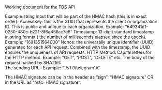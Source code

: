 Working document for the TDS API


Example string input that will be part of the HMAC hash (this is in exact order):
AccessKey: this is the GUID that represents the client or organization ID. This is public and unique to each organization. Example: “649341d1-0250-480c-b221-8f6a456ac7e8”
Timestamp: 13-digit standard timestamp in string format ( the number of milliseconds elapsed since the epoch). Example: “1691351564000”
Nonce: the universally unique identifier (UUID) generated for each API request. Combined with the timestamp, the UUID ensures the uniqueness of API requests. 
HTTP Method: Capital letters for the HTTP method.  Example: “GET”, “POST”, “DELETE” etc.
The body of the request hashed by SHA256:  
The sending URL : Example: “'/v1.0/telegram1A”

The HMAC signature can be in the header as “sign”: “HMAC signature” OR in the URL as “mac=HMAC signature”.
